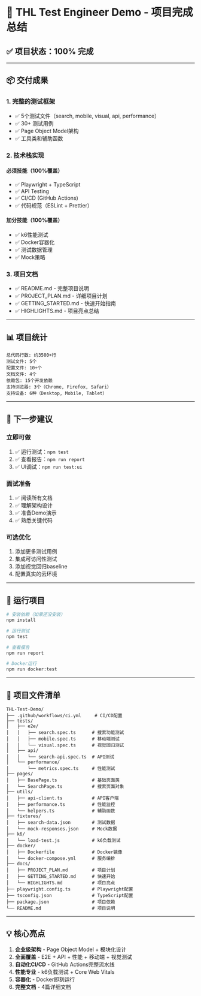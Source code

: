 # 🎉 THL Test Engineer Demo - 项目完成总结

## ✅ 项目状态：100% 完成

---

## 📦 交付成果

### 1. 完整的测试框架
- ✅ 5个测试文件（search, mobile, visual, api, performance）
- ✅ 30+ 测试用例
- ✅ Page Object Model架构
- ✅ 工具类和辅助函数

### 2. 技术栈实现

#### 必须技能（100%覆盖）
- ✅ Playwright + TypeScript
- ✅ API Testing
- ✅ CI/CD (GitHub Actions)
- ✅ 代码规范（ESLint + Prettier）

#### 加分技能（100%覆盖）
- ✅ k6性能测试
- ✅ Docker容器化
- ✅ 测试数据管理
- ✅ Mock策略

### 3. 项目文档
- ✅ README.md - 完整项目说明
- ✅ PROJECT_PLAN.md - 详细项目计划
- ✅ GETTING_STARTED.md - 快速开始指南
- ✅ HIGHLIGHTS.md - 项目亮点总结

---

## 📊 项目统计

```
总代码行数: 约3500+行
测试文件: 5个
配置文件: 10+个
文档文件: 4个
依赖包: 15个开发依赖
支持浏览器: 3个（Chrome, Firefox, Safari）
支持设备: 6种（Desktop, Mobile, Tablet）
```

---

## 🎯 下一步建议

### 立即可做
1. ✅ 运行测试：`npm test`
2. ✅ 查看报告：`npm run report`
3. ✅ UI调试：`npm run test:ui`

### 面试准备
1. ✅ 阅读所有文档
2. ✅ 理解架构设计
3. ✅ 准备Demo演示
4. ✅ 熟悉关键代码

### 可选优化
1. 添加更多测试用例
2. 集成可访问性测试
3. 添加视觉回归baseline
4. 配置真实的云环境

---

## 🚀 运行项目

```bash
# 安装依赖（如果还没安装）
npm install

# 运行测试
npm test

# 查看报告
npm run report

# Docker运行
npm run docker:test
```

---

## 📝 项目文件清单

```
THL-Test-Demo/
├── .github/workflows/ci.yml     # CI/CD配置
├── tests/
│   ├── e2e/
│   │   ├── search.spec.ts      # 搜索功能测试
│   │   ├── mobile.spec.ts      # 移动端测试
│   │   └── visual.spec.ts      # 视觉回归测试
│   ├── api/
│   │   └── search-api.spec.ts  # API测试
│   └── performance/
│       └── metrics.spec.ts     # 性能测试
├── pages/
│   ├── BasePage.ts             # 基础页面类
│   └── SearchPage.ts           # 搜索页面对象
├── utils/
│   ├── api-client.ts           # API客户端
│   ├── performance.ts          # 性能监控
│   └── helpers.ts              # 辅助函数
├── fixtures/
│   ├── search-data.json        # 测试数据
│   └── mock-responses.json     # Mock数据
├── k6/
│   └── load-test.js            # k6负载测试
├── docker/
│   ├── Dockerfile              # Docker镜像
│   └── docker-compose.yml      # 服务编排
├── docs/
│   ├── PROJECT_PLAN.md         # 项目计划
│   ├── GETTING_STARTED.md      # 快速开始
│   └── HIGHLIGHTS.md           # 项目亮点
├── playwright.config.ts        # Playwright配置
├── tsconfig.json               # TypeScript配置
├── package.json                # 项目依赖
└── README.md                   # 项目说明
```

---

## 💡 核心亮点

1. **企业级架构** - Page Object Model + 模块化设计
2. **全面覆盖** - E2E + API + 性能 + 移动端 + 视觉测试
3. **自动化CI/CD** - GitHub Actions完整流水线
4. **性能专业** - k6负载测试 + Core Web Vitals
5. **容器化** - Docker即刻运行
6. **完整文档** - 4篇详细文档
